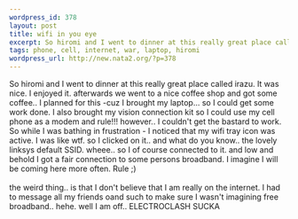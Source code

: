 ```yaml
--- 
wordpress_id: 378
layout: post
title: wifi in you eye
excerpt: So hiromi and I went to dinner at this really great place called irazu. It was nice. I enjoyed it. afterwards we went to a nice coffee shop and got some coffee.. I planned for this -cuz I brought my laptop... so I could get some work done. I also brought my vision connection kit so I could use my cell phone as a modem and rule!!! however.. I couldn't get the bastard to work. So while I was bathi...
tags: phone, cell, internet, war, laptop, hiromi
wordpress_url: http://new.nata2.org/?p=378
---
```

So hiromi and I went to dinner at this really great place called irazu. It was nice. I enjoyed it. afterwards we went to a nice coffee shop and got some coffee.. I planned for this -cuz I brought my laptop... so I could get some work done. I also brought my vision connection kit so I could use my cell phone as a modem and rule!!! however.. I couldn't get the bastard to work. So while I was bathing in frustration - I noticed that my wifi tray icon was active. I was like wtf. so I clicked on it.. and what do you know.. the lovely linksys default SSID. wheee.. so I of course connected to it. and low and behold I got a fair connection to some persons broadband. I imagine I will be coming here more often. Rule ;)
<br/>
<br/>
the weird thing.. is that I don't believe that I am really on the internet. I had to message all my friends oand such to make sure I wasn't imagining free broadband.. hehe. well I am off.. ELECTROCLASH SUCKA
